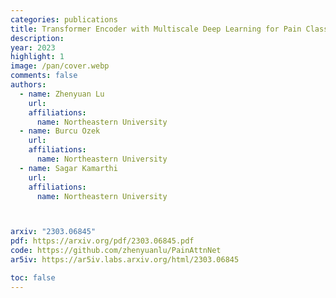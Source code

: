 ```yaml
---
categories: publications
title: Transformer Encoder with Multiscale Deep Learning for Pain Classification Using Physiological Signals
description:
year: 2023
highlight: 1
image: /pan/cover.webp
comments: false
authors:
  - name: Zhenyuan Lu
    url:
    affiliations:
      name: Northeastern University
  - name: Burcu Ozek
    url:
    affiliations:
      name: Northeastern University
  - name: Sagar Kamarthi
    url:
    affiliations:
      name: Northeastern University



arxiv: "2303.06845"
pdf: https://arxiv.org/pdf/2303.06845.pdf
code: https://github.com/zhenyuanlu/PainAttnNet
ar5iv: https://ar5iv.labs.arxiv.org/html/2303.06845

toc: false
---
```

